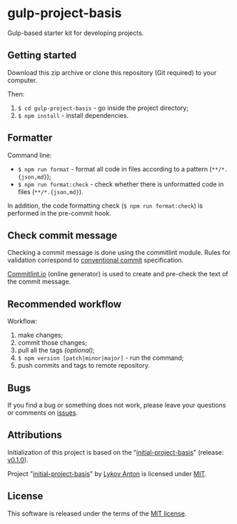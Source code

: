 # gulp-project-basis

Gulp-based starter kit for developing projects.

## Getting started

Download this zip archive or clone this repository (Git required) to your computer.

Then:

1. `$ cd gulp-project-basis` - go inside the project directory;
2. `$ npm install` - install dependencies.

## Formatter

Command line:

- `$ npm run format` - format all code in files according to a pattern (`**/*.{json,md}`);
- `$ npm run format:check` - check whether there is unformatted code in files (`**/*.{json,md}`).

In addition, the code formatting check (`$ npm run format:check`) is performed in the pre-commit hook.

## Check commit message

Checking a commit message is done using the commitlint module. Rules for validation correspond to [conventional commit](https://www.conventionalcommits.org) specification.

[Commitlint.io](https://commitlint.io) (online generator) is used to create and pre-check the text of the commit message.

## Recommended workflow

Workflow:

1. make changes;
2. commit those changes;
3. pull all the tags _(optional)_;
4. `$ npm version [patch|minor|major]` - run the command;
5. push commits and tags to remote repository.

## Bugs

If you find a bug or something does not work, please leave your questions or comments on [issues](https://github.com/ecmatonix/gulp-project-basis/issues).

## Attributions

Initialization of this project is based on the "[initial-project-basis](https://github.com/ecmatonix/initial-project-basis)" (release: [v0.1.0](https://github.com/ecmatonix/initial-project-basis/releases/tag/v0.1.0)).

Project "[initial-project-basis](https://github.com/ecmatonix/initial-project-basis)" by [Lykov Anton](https://github.com/ecmatonix) is licensed under [MIT](https://github.com/ecmatonix/initial-project-basis/blob/master/LICENSE).

## License

This software is released under the terms of the [MIT license](https://github.com/ecmatonix/gulp-project-basis/blob/master/LICENSE).
